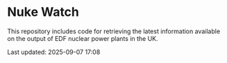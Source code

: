 # Nuke Watch

This repository includes code for retrieving the latest information available on the output of EDF nuclear power plants in the UK.

Last updated: 2025-09-07 17:08